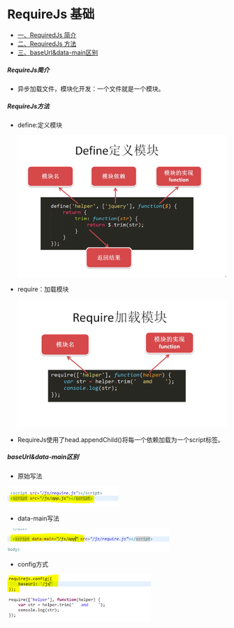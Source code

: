 # RequireJs 基础

* [一、RequiredJs 简介](#RequiredJs简介)
* [二、RequiredJs 方法](#RequiredJs方法)  
* [三、baseUrl&data-main区别](#baseUrl&data-main区别) 

 ##### RequireJs简介

   * 异步加载文件，模块化开发：一个文件就是一个模块。
  
 ##### RequireJs方法
   * define:定义模块
   
      ![模块定义.PNG](模块定义.PNG)
   * require：加载模块 
   
      ![RequiredJs加载模块.PNG](RequiredJs加载模块.PNG)
   * RequireJs使用了head.appendChild()将每一个依赖加载为一个script标签。
   
 ##### baseUrl&data-main区别  
   * 原始写法
   
   ![原始写法.PNG](原始写法.PNG)
   * data-main写法
   
   ![data-main写法.PNG](data-main写法.PNG)
   * config方式
   
   ![config方式.PNG](config方式.PNG)
     
 
 